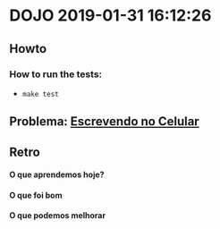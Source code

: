 # DOJO 2019-01-31 16:12:26

## Howto

### How to run the tests:
  - `make test`

## Problema: [Escrevendo no Celular](http://dojopuzzles.com/problemas/exibe/escrevendo-no-celular/)


## Retro

#### O que aprendemos hoje?

#### O que foi bom

#### O que podemos melhorar
